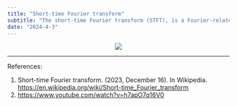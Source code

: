 ```yaml
---
title: "Short-time Fourier transform"
subtitle: "The short-time Fourier transform (STFT), is a Fourier-related transform used to determine the sinusoidal frequency and phase content of local sections of a signal as it changes over time."
date: "2024-4-3"
---
```


<p align="center">
  <img src="https://upload.wikimedia.org/wikipedia/commons/thumb/c/c5/Spectrogram-19thC.png/400px-Spectrogram-19thC.png"/>
</p>


---

References:
1. Short-time Fourier transform. (2023, December 16). In Wikipedia. https://en.wikipedia.org/wiki/Short-time_Fourier_transform
2. https://www.youtube.com/watch?v=h7apO7q16V0

